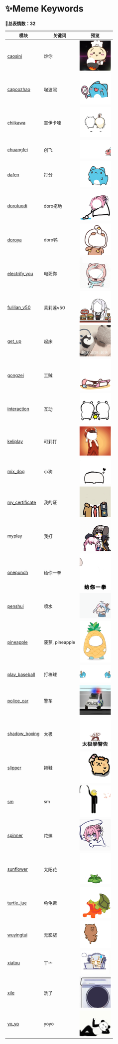 # ✨Meme Keywords

**🎈总表情数：32**

| 模块 | 关键词 | 预览 |
|------|--------|------|
| [caosini](../memes/caosini) | 炒你 | <img src="../memes/caosini/images/0.png" width="100"> |
| [capoozhao](../memes/capoozhao) | 咖波照 | <img src="../memes/capoozhao/images/0.png" width="100"> |
| [chiikawa](../memes/chiikawa) | 吉伊卡哇 | <img src="../memes/chiikawa/images/0.png" width="100"> |
| [chuangfei](../memes/chuangfei) | 创飞 | <img src="../memes/chuangfei/images/0.png" width="100"> |
| [dafen](../memes/dafen) | 打分 | <img src="../memes/dafen/images/0.png" width="100"> |
| [dorotuodi](../memes/dorotuodi) | doro拖地 | <img src="../memes/dorotuodi/images/0.png" width="100"> |
| [doroya](../memes/doroya) | doro鸭 | <img src="../memes/doroya/images/0.png" width="100"> |
| [electrify_you](../memes/electrify_you) | 电死你 | <img src="../memes/electrify_you/images/0.png" width="100"> |
| [fulilian_v50](../memes/fulilian_v50) | 芙莉莲v50 | <img src="../memes/fulilian_v50/images/v50.png" width="100"> |
| [get_up](../memes/get_up) | 起床 | <img src="../memes/get_up/images/0.png" width="100"> |
| [gongzei](../memes/gongzei) | 工贼 | <img src="../memes/gongzei/images/0.png" width="100"> |
| [interaction](../memes/interaction) | 互动 | <img src="../memes/interaction/images/0.png" width="100"> |
| [keliplay](../memes/keliplay) | 可莉打 | <img src="../memes/keliplay/images/0.png" width="100"> |
| [mix_dog](../memes/mix_dog) | 小狗 | <img src="../memes/mix_dog/images/0.png" width="100"> |
| [my_certificate](../memes/my_certificate) | 我的证 | <img src="../memes/my_certificate/images/niuma.png" width="100"> |
| [myplay](../memes/myplay) | 我打 | <img src="../memes/myplay/images/0.png" width="100"> |
| [onepunch](../memes/onepunch) | 给你一拳 | <img src="../memes/onepunch/images/0.png" width="100"> |
| [penshui](../memes/penshui) | 喷水 | <img src="../memes/penshui/images/0.png" width="100"> |
| [pineapple](../memes/pineapple) | 菠萝, pineapple | <img src="../memes/pineapple/images/0.png" width="100"> |
| [play_baseball](../memes/play_baseball) | 打棒球 | <img src="../memes/play_baseball/images/0.png" width="100"> |
| [police_car](../memes/police_car) | 警车 | <img src="../memes/police_car/images/0.png" width="100"> |
| [shadow_boxing](../memes/shadow_boxing) | 太极 | <img src="../memes/shadow_boxing/images/0.png" width="100"> |
| [slipper](../memes/slipper) | 拖鞋 | <img src="../memes/slipper/images/0.png" width="100"> |
| [sm](../memes/sm) | sm | <img src="../memes/sm/images/0.png" width="100"> |
| [spinner](../memes/spinner) | 陀螺 | <img src="../memes/spinner/images/0.png" width="100"> |
| [sunflower](../memes/sunflower) | 太阳花 | <img src="../memes/sunflower/images/0.png" width="100"> |
| [turtle_jue](../memes/turtle_jue) | 龟龟撅 | <img src="../memes/turtle_jue/images/0.png" width="100"> |
| [wuyingtui](../memes/wuyingtui) | 无影腿 | <img src="../memes/wuyingtui/images/0.png" width="100"> |
| [xiatou](../memes/xiatou) | 丅亠 | <img src="../memes/xiatou/images/0.png" width="100"> |
| [xile](../memes/xile) | 洗了 | <img src="../memes/xile/images/xiyiji.png" width="100"> |
| [yo_yo](../memes/yo_yo) | yoyo | <img src="../memes/yo_yo/images/0.png" width="100"> |